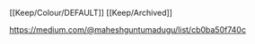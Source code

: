 [[Keep/Colour/DEFAULT]] [[Keep/Archived]] 

https://medium.com/@maheshguntumadugu/list/cb0ba50f740c
